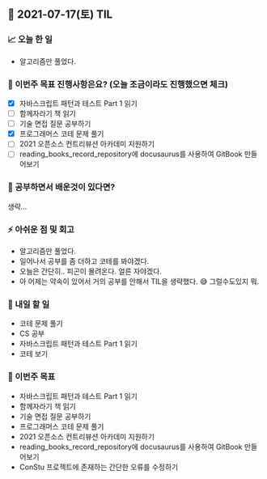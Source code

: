 ## 📆 2021-07-17(토) TIL

### 📈 오늘 한 일
- 알고리즘만 풀었다.

### 🦄 이번주 목표 진행사항은요? (오늘 조금이라도 진행했으면 체크)
- [x] 자바스크립트 패턴과 테스트 Part 1 읽기
- [ ] 함께자라기 책 읽기
- [ ] 기술 면접 질문 공부하기
- [x] 프로그래머스 코테 문제 풀기
- [ ] 2021 오픈소스 컨트리뷰션 아카데미 지원하기
- [ ] reading_books_record_repository에 docusaurus를 사용하여 GitBook 만들어보기

### 🤔 공부하면서 배운것이 있다면?
생략...

### ⚡ 아쉬운 점 및 회고
- 알고리즘만 풀었다.
- 일어나서 공부를 좀 더하고 코테를 봐야겠다.
- 오늘은 간단히.. 피곤이 몰려온다. 얼른 자야겠다.
- 아 어제는 약속이 있어서 거의 공부를 안해서 TIL을 생략했다. 😅 그럴수도있지 뭐.

### 🚀 내일 할 일
- 코테 문제 풀기
- CS 공부
- 자바스크립트 패턴과 테스트 Part 1 읽기
- 코테 보기

### 🎯 이번주 목표
- 자바스크립트 패턴과 테스트 Part 1 읽기
- 함께자라기 책 읽기
- 기술 면접 질문 공부하기
- 프로그래머스 코테 문제 풀기
- 2021 오픈소스 컨트리뷰션 아카데미 지원하기
- reading_books_record_repository에 docusaurus를 사용하여 GitBook 만들어보기
- ConStu 프로젝트에 존재하는 간단한 오류를 수정하기

